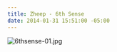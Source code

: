 ```yaml
---
title: Zheep - 6th Sense
date: 2014-01-31 15:51:00 -05:00
---
```


![6thsense-01.jpg](/uploads/6thsense-01.jpg)